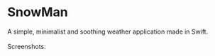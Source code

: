 # SnowMan
A simple, minimalist and soothing weather application made in Swift.<br><br>
Screenshots: <br><br>


